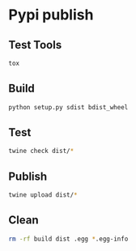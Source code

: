 # Pypi publish

## Test Tools

```bash
tox
```

## Build

```bash
python setup.py sdist bdist_wheel
```

## Test

```bash
twine check dist/*
```

## Publish

```bash
twine upload dist/*
```

## Clean

```bash
rm -rf build dist .egg *.egg-info
```
